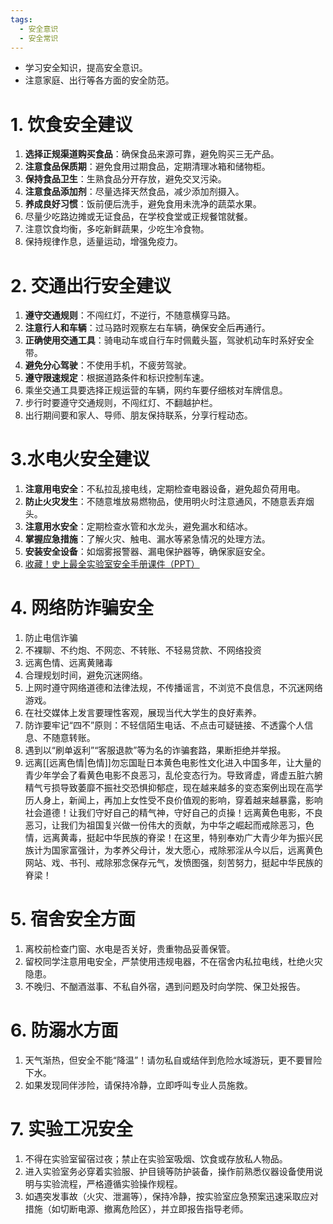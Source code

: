 ```yaml
---
tags:
  - 安全意识
  - 安全常识
---
```

- 学习安全知识，提高安全意识。
- 注意家庭、出行等各方面的安全防范。
# 1. 饮食安全建议
1. **选择正规渠道购买食品**：确保食品来源可靠，避免购买三无产品。
2. **注意食品保质期**：避免食用过期食品，定期清理冰箱和储物柜。
3. **保持食品卫生**：生熟食品分开存放，避免交叉污染。
4. **注意食品添加剂**：尽量选择天然食品，减少添加剂摄入。
5. **养成良好习惯**：饭前便后洗手，避免食用未洗净的蔬菜水果。
6. 尽量少吃路边摊或无证食品，在学校食堂或正规餐馆就餐。
7. 注意饮食均衡，多吃新鲜蔬果，少吃生冷食物。
8. 保持规律作息，适量运动，增强免疫力。

# 2. 交通出行安全建议
1. **遵守交通规则**：不闯红灯，不逆行，不随意横穿马路。
2. **注意行人和车辆**：过马路时观察左右车辆，确保安全后再通行。
3. **正确使用交通工具**：骑电动车或自行车时佩戴头盔，驾驶机动车时系好安全带。
4. **避免分心驾驶**：不使用手机，不疲劳驾驶。
5. **遵守限速规定**：根据道路条件和标识控制车速。
6. 乘坐交通工具要选择正规运营的车辆，网约车要仔细核对车牌信息。
7. 步行时要遵守交通规则，不闯红灯、不翻越护栏。
8. 出行期间要和家人、导师、朋友保持联系，分享行程动态。

# 3.水电火安全建议
1. **注意用电安全**：不私拉乱接电线，定期检查电器设备，避免超负荷用电。
2. **防止火灾发生**：不随意堆放易燃物品，使用明火时注意通风，不随意丢弃烟头。
3. **注意用水安全**：定期检查水管和水龙头，避免漏水和结冰。
4. **掌握应急措施**：了解火灾、触电、漏水等紧急情况的处理方法。
5. **安装安全设备**：如烟雾报警器、漏电保护器等，确保家庭安全。
6. [收藏！史上最全实验室安全手册课件（PPT）](https://mp.weixin.qq.com/s/UxA0OUCbVkvATT3lu3YR3A)

# 4. 网络防诈骗安全
1. 防止电信诈骗
2. 不裸聊、不约炮、不网恋、不转账、不轻易贷款、不网络投资
3. 远离色情、远离黄赌毒
4. 合理规划时间，避免沉迷网络。
5. 上网时遵守网络道德和法律法规，不传播谣言，不浏览不良信息，不沉迷网络游戏。
6. 在社交媒体上发言要理性客观，展现当代大学生的良好素养。
7. 防诈要牢记“四不”原则：不轻信陌生电话、不点击可疑链接、不透露个人信息、不随意转账。
8. 遇到以“刷单返利”“客服退款”等为名的诈骗套路，果断拒绝并举报。
9. 远离[[远离色情|色情]]勿忘国耻日本黄色电影性文化进入中国多年，让大量的青少年学会了看黄色电影不良恶习，乱伦变态行为。导致肾虚，肾虚五脏六腑精气亏损导致萎靡不振社交恐惧抑郁症，现在越来越多的变态案例出现在高学历人身上，新闻上，再加上女性受不良价值观的影响，穿着越来越暴露，影响社会道德！让我们守好自己的精气神，守好自己的贞操！远离黄色电影，不良恶习，让我们为祖国复兴做一份伟大的贡献，为中华之崛起而戒除恶习，色情，远离黄毒，挺起中华民族的脊梁！在这里，特别奉劝广大青少年为振兴民族计为国家富强计，为孝养父母计，发大愿心，戒除邪淫从今以后，远离黄色网站、戏、书刊、戒除邪念保存元气，发愤图强，刻苦努力，挺起中华民族的脊梁！

# 5. 宿舍安全方面 

1. 离校前检查门窗、水电是否关好，贵重物品妥善保管。
2. 留校同学注意用电安全，严禁使用违规电器，不在宿舍内私拉电线，杜绝火灾隐患。
3. 不晚归、不酗酒滋事、不私自外宿，遇到问题及时向学院、保卫处报告。

# 6. 防溺水方面 

1. 天气渐热，但安全不能“降温”！请勿私自或结伴到危险水域游玩，更不要冒险下水。
2. 如果发现同伴涉险，请保持冷静，立即呼叫专业人员施救。
# 7. 实验工况安全
1. 不得在实验室留宿过夜；禁止在实验室吸烟、饮食或存放私人物品。
2. 进入实验室务必穿着实验服、护目镜等防护装备，操作前熟悉仪器设备使用说明与实验流程，严格遵循实验操作规程。
3. 如遇突发事故（火灾、泄漏等），保持冷静，按实验室应急预案迅速采取应对措施（如切断电源、撤离危险区），并立即报告指导老师。

